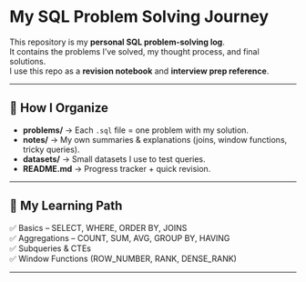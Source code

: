 #  My SQL Problem Solving Journey

This repository is my **personal SQL problem-solving log**.  
It contains the problems I’ve solved, my thought process, and final solutions.  
I use this repo as a **revision notebook** and **interview prep reference**.

---

## 📌 How I Organize

- **problems/** → Each `.sql` file = one problem with my solution.
- **notes/** → My own summaries & explanations (joins, window functions, tricky queries).
- **datasets/** → Small datasets I use to test queries.
- **README.md** → Progress tracker + quick revision.

---

## 🚀 My Learning Path

✅ Basics – SELECT, WHERE, ORDER BY, JOINS  
✅ Aggregations – COUNT, SUM, AVG, GROUP BY, HAVING  
✅ Subqueries & CTEs  
✅ Window Functions (ROW_NUMBER, RANK, DENSE_RANK)  


---



